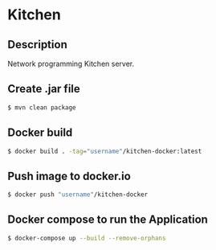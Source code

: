 # Kitchen

## Description

Network programming Kitchen server.

## Create .jar file

```bash
$ mvn clean package
```

## Docker build

```bash
$ docker build . -tag="username"/kitchen-docker:latest
```

## Push image to docker.io

```bash
$ docker push "username"/kitchen-docker
```

## Docker compose to run the Application

```bash
$ docker-compose up --build --remove-orphans
```